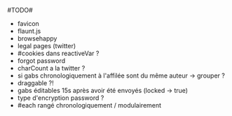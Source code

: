 #TODO#

- favicon
- flaunt.js
- browsehappy
- legal pages (twitter)
- #cookies dans reactiveVar ?
- forgot password
- charCount a la twitter ?
- si gabs chronologiquement à l'affilée sont du même auteur -> grouper ?
- draggable ?!
- gabs éditables 15s après avoir été envoyés (locked -> true)
- type d'encryption password ?
- #each rangé chronologiquement / modulairement
